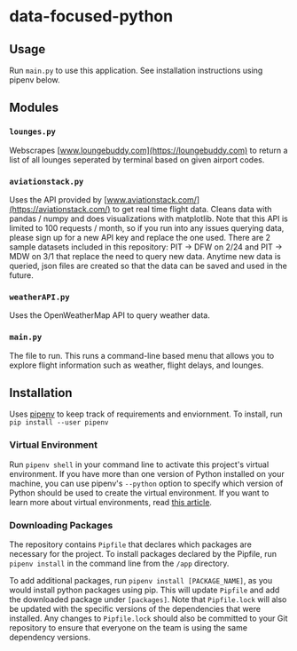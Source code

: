 # data-focused-python

## Usage
Run `main.py` to use this application. See installation instructions using pipenv below.

## Modules

### `lounges.py`
Webscrapes [www.loungebuddy.com](https://loungebuddy.com) to return a list of all lounges seperated by terminal based on given airport codes.

### `aviationstack.py`
Uses the API provided by [www.aviationstack.com/](https://aviationstack.com/) to get real time flight data. Cleans data with pandas / numpy and does visualizations with matplotlib. Note that this API is limited to 100 requests / month, so if you run into any issues querying data, please sign up for a new API key and replace the one used. There are 2 sample datasets included in this repository: PIT -> DFW on 2/24 and PIT -> MDW on 3/1 that replace the need to query new data. Anytime new data is queried, json files are created so that the data can be saved and used in the future.

### `weatherAPI.py`
Uses the OpenWeatherMap API to query weather data.

### `main.py`
The file to run. This runs a command-line based menu that allows you to explore flight information such as weather, flight delays, and lounges.


## Installation

Uses [pipenv](https://pipenv.pypa.io/) to keep track of requirements and enviornment. To install, run `pip install --user pipenv`

### Virtual Environment

Run `pipenv shell` in your command line to activate this project's virtual environment.
If you have more than one version of Python installed on your machine, you can use pipenv's `--python` option to specify which version of Python should be used to create the virtual environment.
If you want to learn more about virtual environments, read [this article](https://docs.python-guide.org/dev/virtualenvs/#using-installed-packages).


### Downloading Packages

The repository contains `Pipfile` that declares which packages are necessary for the project. To install packages declared by the Pipfile, run `pipenv install` in the command line from the `/app` directory.

To add additional packages, run `pipenv install [PACKAGE_NAME]`, as you would install python packages using pip. This will update `Pipfile` and add the downloaded package under `[packages]`.
Note that `Pipfile.lock` will also be updated with the specific versions of the dependencies that were installed.
Any changes to `Pipfile.lock` should also be committed to your Git repository to ensure that everyone on the team is using the same dependency versions.
